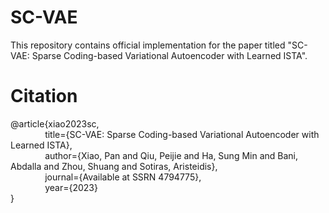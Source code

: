 # SC-VAE
This repository contains official implementation for the paper titled "SC-VAE: Sparse Coding-based Variational Autoencoder with Learned ISTA".

# Citation
@article{xiao2023sc,    
        &nbsp;&nbsp;&nbsp;&nbsp;&nbsp;&nbsp;&nbsp;&nbsp;&nbsp;&nbsp;&nbsp;&nbsp;&nbsp;&nbsp;title={SC-VAE: Sparse Coding-based Variational Autoencoder with Learned ISTA},    
        &nbsp;&nbsp;&nbsp;&nbsp;&nbsp;&nbsp;&nbsp;&nbsp;&nbsp;&nbsp;&nbsp;&nbsp;&nbsp;&nbsp;author={Xiao, Pan and Qiu, Peijie and Ha, Sung Min and Bani, Abdalla and Zhou, Shuang and Sotiras, Aristeidis},    
        &nbsp;&nbsp;&nbsp;&nbsp;&nbsp;&nbsp;&nbsp;&nbsp;&nbsp;&nbsp;&nbsp;&nbsp;&nbsp;&nbsp;journal={Available at SSRN 4794775},    
        &nbsp;&nbsp;&nbsp;&nbsp;&nbsp;&nbsp;&nbsp;&nbsp;&nbsp;&nbsp;&nbsp;&nbsp;&nbsp;&nbsp;year={2023}    
}

